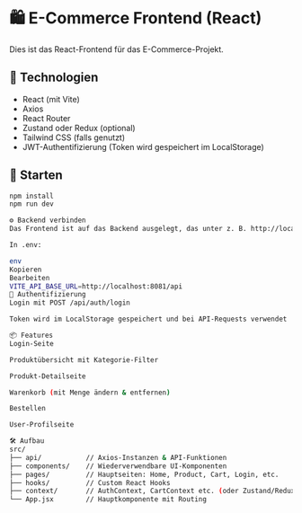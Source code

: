 # 🛍️ E-Commerce Frontend (React)

Dies ist das React-Frontend für das E-Commerce-Projekt.

## 🔧 Technologien

- React (mit Vite)
- Axios
- React Router
- Zustand oder Redux (optional)
- Tailwind CSS (falls genutzt)
- JWT-Authentifizierung (Token wird gespeichert im LocalStorage)

## 🚀 Starten

```bash
npm install
npm run dev

⚙️ Backend verbinden
Das Frontend ist auf das Backend ausgelegt, das unter z. B. http://localhost:8081 läuft.

In .env:

env
Kopieren
Bearbeiten
VITE_API_BASE_URL=http://localhost:8081/api
🔐 Authentifizierung
Login mit POST /api/auth/login

Token wird im LocalStorage gespeichert und bei API-Requests verwendet

📦 Features
Login-Seite

Produktübersicht mit Kategorie-Filter

Produkt-Detailseite

Warenkorb (mit Menge ändern & entfernen)

Bestellen

User-Profilseite

🛠 Aufbau
src/
├── api/           // Axios-Instanzen & API-Funktionen
├── components/    // Wiederverwendbare UI-Komponenten
├── pages/         // Hauptseiten: Home, Product, Cart, Login, etc.
├── hooks/         // Custom React Hooks
├── context/       // AuthContext, CartContext etc. (oder Zustand/Redux)
└── App.jsx        // Hauptkomponente mit Routing
